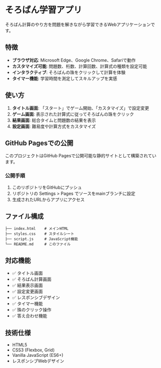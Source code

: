 # そろばん学習アプリ

そろばん計算のやり方を問題を解きながら学習できるWebアプリケーションです。

## 特徴

- **ブラウザ対応**: Microsoft Edge、Google Chrome、Safariで動作
- **カスタマイズ可能**: 問題数、桁数、計算回数、計算式の種類を設定可能
- **インタラクティブ**: そろばんの珠をクリックして計算を体験
- **タイマー機能**: 学習時間を測定してスキルアップを実感

## 使い方

1. **タイトル画面**: 「スタート」でゲーム開始、「カスタマイズ」で設定変更
2. **ゲーム画面**: 表示された計算式に従ってそろばんの珠をクリック
3. **結果画面**: 総合タイムと問題数の結果を表示
4. **設定画面**: 難易度や計算方式をカスタマイズ

## GitHub Pagesでの公開

このプロジェクトはGitHub Pagesで公開可能な静的サイトとして構築されています。

### 公開手順

1. このリポジトリをGitHubにプッシュ
2. リポジトリの Settings > Pages でソースをmainブランチに設定
3. 生成されたURLからアプリにアクセス

## ファイル構成

```
├── index.html    # メインHTML
├── styles.css    # スタイルシート
├── script.js     # JavaScript機能
└── README.md     # このファイル
```

## 対応機能

- ✅ タイトル画面
- ✅ そろばん計算画面
- ✅ 結果表示画面
- ✅ 設定変更画面
- ✅ レスポンシブデザイン
- ✅ タイマー機能
- ✅ 珠のクリック操作
- ✅ 答え合わせ機能

## 技術仕様

- HTML5
- CSS3 (Flexbox, Grid)
- Vanilla JavaScript (ES6+)
- レスポンシブWebデザイン